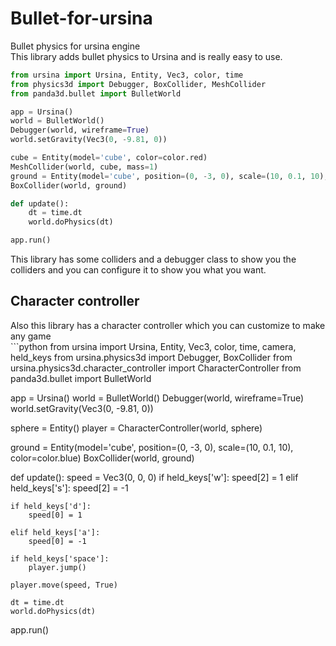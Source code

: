 # Bullet-for-ursina
Bullet physics for ursina engine<br />
This library adds bullet physics to Ursina and is really easy to use.<br />
```python
from ursina import Ursina, Entity, Vec3, color, time
from physics3d import Debugger, BoxCollider, MeshCollider
from panda3d.bullet import BulletWorld

app = Ursina()
world = BulletWorld()
Debugger(world, wireframe=True)
world.setGravity(Vec3(0, -9.81, 0))

cube = Entity(model='cube', color=color.red)
MeshCollider(world, cube, mass=1)
ground = Entity(model='cube', position=(0, -3, 0), scale=(10, 0.1, 10), color=color.blue)
BoxCollider(world, ground)

def update():
    dt = time.dt
    world.doPhysics(dt)

app.run()
```
This library has some colliders and a debugger class to show you the colliders and you can configure it to show you what you want.<br />
<h2>Character controller</h2>
Also this library has a character controller which you can customize to make any game<br />
```python
from ursina import Ursina, Entity, Vec3, color, time, camera, held_keys
from ursina.physics3d import Debugger, BoxCollider
from ursina.physics3d.character_controller import CharacterController
from panda3d.bullet import BulletWorld

app = Ursina()
world = BulletWorld()
Debugger(world, wireframe=True)
world.setGravity(Vec3(0, -9.81, 0))

sphere = Entity()
player = CharacterController(world, sphere)

ground = Entity(model='cube', position=(0, -3, 0), scale=(10, 0.1, 10), color=color.blue)
BoxCollider(world, ground)

def update():
    speed = Vec3(0, 0, 0)
    if held_keys['w']:
        speed[2] = 1
    elif held_keys['s']:
        speed[2] = -1
    
    if held_keys['d']:
        speed[0] = 1
    
    elif held_keys['a']:
        speed[0] = -1
    
    if held_keys['space']:
        player.jump()
    
    player.move(speed, True)

    dt = time.dt
    world.doPhysics(dt)

app.run()
```
